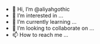 - 👋 Hi, I’m @aliyahgothic
- 👀 I’m interested in ...
- 🌱 I’m currently learning ...
- 💞️ I’m looking to collaborate on ...
- 📫 How to reach me ...

<!---
aliyahgothic/aliyahgothic is a ✨ special ✨ repository because its `README.md` (this file) appears on your GitHub profile.
You can click the Preview link to take a look at your changes.
--->
